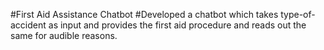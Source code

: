 #First Aid Assistance Chatbot
#Developed a chatbot which takes type-of-accident as input and provides the first aid procedure and reads out the same for audible reasons.
